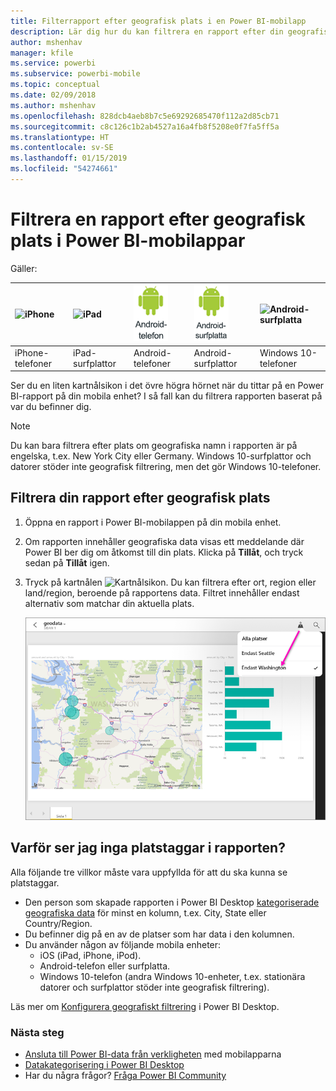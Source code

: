 ```yaml
---
title: Filterrapport efter geografisk plats i en Power BI-mobilapp
description: Lär dig hur du kan filtrera en rapport efter din geografiska plats i Microsoft Power BI-mobilappar om rapportägaren har konfigurerat geografiska taggar.
author: mshenhav
manager: kfile
ms.service: powerbi
ms.subservice: powerbi-mobile
ms.topic: conceptual
ms.date: 02/09/2018
ms.author: mshenhav
ms.openlocfilehash: 828dcb4aeb8b7c5e69292685470f112a2d85cb71
ms.sourcegitcommit: c8c126c1b2ab4527a16a4fb8f5208e0f7fa5ff5a
ms.translationtype: HT
ms.contentlocale: sv-SE
ms.lasthandoff: 01/15/2019
ms.locfileid: "54274661"
---
```

# <a name="filter-a-report-by-geographic-location-in-the-power-bi-mobile-apps"></a>Filtrera en rapport efter geografisk plats i Power BI-mobilappar
Gäller:

| ![iPhone](./media/mobile-apps-geographic-filtering/iphone-logo-50-px.png) | ![iPad](./media/mobile-apps-geographic-filtering/ipad-logo-50-px.png) | ![Android-telefon](./media/mobile-apps-geographic-filtering/android-phone-logo-50-px.png) | ![Android-surfplatta](./media/mobile-apps-geographic-filtering/android-tablet-logo-50-px.png) | ![Android-surfplatta](./media/mobile-apps-geographic-filtering/win-10-logo-50-px.png) |
|:--- |:--- |:--- |:--- |:--- |
| iPhone-telefoner |iPad-surfplattor |Android-telefoner |Android-surfplattor |Windows 10-telefoner |

Ser du en liten kartnålsikon i det övre högra hörnet när du tittar på en Power BI-rapport på din mobila enhet? I så fall kan du filtrera rapporten baserat på var du befinner dig.

> [!NOTE]
> Du kan bara filtrera efter plats om geografiska namn i rapporten är på engelska, t.ex. New York City eller Germany. Windows 10-surfplattor och datorer stöder inte geografisk filtrering, men det gör Windows 10-telefoner.
> 
> 

## <a name="filter-your-report-by-your-geographic-location"></a>Filtrera din rapport efter geografisk plats
1. Öppna en rapport i Power BI-mobilappen på din mobila enhet.
2. Om rapporten innehåller geografiska data visas ett meddelande där Power BI ber dig om åtkomst till din plats. Klicka på **Tillåt**, och tryck sedan på **Tillåt** igen.
3. Tryck på kartnålen ![Kartnålsikon](./media/mobile-apps-geographic-filtering/power-bi-mobile-geo-icon.png). Du kan filtrera efter ort, region eller land/region, beroende på rapportens data. Filtret innehåller endast alternativ som matchar din aktuella plats.
   
    ![Kartnålsfilter](./media/mobile-apps-geographic-filtering/power-bi-mobile-geo-map-set-filter.png)

## <a name="why-dont-i-see-location-tags-on-a-report"></a>Varför ser jag inga platstaggar i rapporten?
Alla följande tre villkor måste vara uppfyllda för att du ska kunna se platstaggar. 

* Den person som skapade rapporten i Power BI Desktop [kategoriserade geografiska data](../../desktop-mobile-geofiltering.md) för minst en kolumn, t.ex. City, State eller Country/Region.
* Du befinner dig på en av de platser som har data i den kolumnen.
* Du använder någon av följande mobila enheter:
  * iOS (iPad, iPhone, iPod).
  * Android-telefon eller surfplatta.
  * Windows 10-telefon (andra Windows 10-enheter, t.ex. stationära datorer och surfplattor stöder inte geografisk filtrering).

Läs mer om [Konfigurera geografiskt filtrering](../../desktop-mobile-geofiltering.md) i Power BI Desktop.

### <a name="next-steps"></a>Nästa steg
* [Ansluta till Power BI-data från verkligheten](mobile-apps-data-in-real-world-context.md) med mobilapparna
* [Datakategorisering i Power BI Desktop](../../desktop-data-categorization.md) 
* Har du några frågor? [Fråga Power BI Community](http://community.powerbi.com/)

